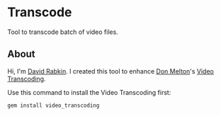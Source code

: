 # Transcode

Tool to transcode batch of video files.

## About

Hi, I'm [David Rabkin](https://www.rabkin.co.il). I created this tool to
enhance [Don Melton](http://donmelton.com/)'s [Video
Transcoding](https://github.com/donmelton/video_transcoding/).

Use this command to install the Video Transcoding first:

    gem install video_transcoding

